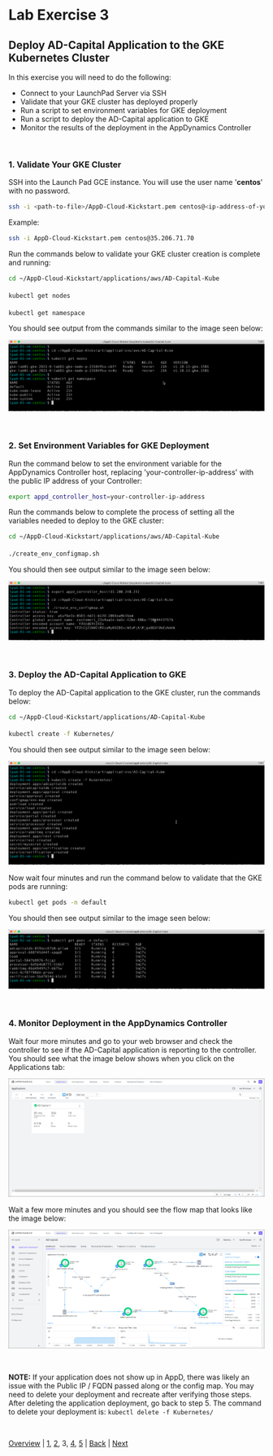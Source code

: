 # Lab Exercise 3
## Deploy AD-Capital Application to the GKE Kubernetes Cluster

In this exercise you will need to do the following:

- Connect to your LaunchPad Server via SSH
- Validate that your GKE cluster has deployed properly
- Run a script to set environment variables for GKE deployment
- Run a script to deploy the AD-Capital application to GKE
- Monitor the results of the deployment in the AppDynamics Controller

<br>

### **1.** Validate Your GKE Cluster

SSH into the Launch Pad GCE instance. You will use the user name '**centos**' with no password.

```bash
ssh -i <path-to-file>/AppD-Cloud-Kickstart.pem centos@<ip-address-of-your-launch-pad-gce-instance>
```

Example:
```bash
ssh -i AppD-Cloud-Kickstart.pem centos@35.206.71.70
```

Run the commands below to validate your GKE cluster creation is complete and running:

```bash
cd ~/AppD-Cloud-Kickstart/applications/aws/AD-Capital-Kube

kubectl get nodes

kubectl get namespace
```
You should see output from the commands similar to the image seen below:

![GKE Cluster Validation](./images/gcp-gke-monitoring-lab-08.png)

<br>

### **2.** Set Environment Variables for GKE Deployment

Run the command below to set the environment variable for the AppDynamics Controller host, replacing 
'your-controller-ip-address' with the public IP address of your Controller:

```bash
export appd_controller_host=your-controller-ip-address
```
Run the commands below to complete the process of setting all the variables needed to deploy to the GKE cluster:

```bash
cd ~/AppD-Cloud-Kickstart/applications/aws/AD-Capital-Kube

./create_env_configmap.sh
```
You should then see output similar to the image seen below:

![GKE Configmap](./images/gcp-gke-monitoring-lab-09.png)

<br>

### **3.** Deploy the AD-Capital Application to GKE

To deploy the AD-Capital application to the GKE cluster, run the commands below:

```bash
cd ~/AppD-Cloud-Kickstart/applications/AD-Capital-Kube

kubectl create -f Kubernetes/
```
You should then see output similar to the image seen below:

![AD-Capital Deploy](./images/gcp-gke-monitoring-lab-10.png)

Now wait four minutes and run the command below to validate that the GKE pods are running:

```bash
kubectl get pods -n default
```
You should then see output similar to the image seen below:

![GKE Pods](./images/gcp-gke-monitoring-lab-11.png)

<br>

### **4.** Monitor Deployment in the AppDynamics Controller

Wait four more minutes and go to your web browser and check the controller to see if the AD-Capital application is reporting to the controller. You should see what the image below shows when you click on the Applications tab:

![Controller Apps](./images/12.png)

Wait a few more minutes and you should see the flow map that looks like the image below:

![Flow Map](./images/13.png)

<br>

**NOTE:** If your application does not show up in AppD, there was likely an issue with the Public IP / FQDN passed along or the config map. You may need to delete your deployment and recreate after verifying those steps. After deleting the application deployment, go back to step 5. The command to delete your deployment is: `kubectl delete -f Kubernetes/`

<br>

[Overview](gcp-gke-monitoring.md) | [1](lab-exercise-01.md), [2](lab-exercise-02.md), 3, [4](lab-exercise-04.md), [5](lab-exercise-05.md) | [Back](lab-exercise-02.md) | [Next](lab-exercise-04.md)
